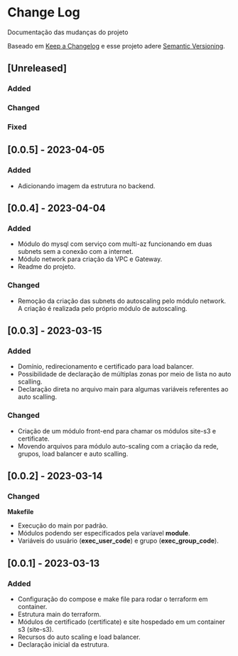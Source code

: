 # Change Log
Documentação das mudanças do projeto
 
Baseado em [Keep a Changelog](http://keepachangelog.com/)
e esse projeto adere [Semantic Versioning](http://semver.org/).
 
## [Unreleased]
 
### Added

### Changed
 
### Fixed

## [0.0.5] - 2023-04-05

### Added
- Adicionando imagem da estrutura no backend.

## [0.0.4] - 2023-04-04

### Added
- Módulo do mysql com serviço com multi-az funcionando em duas subnets sem a conexão com a internet.
- Módulo network para criação da VPC e Gateway.
- Readme do projeto.

### Changed
- Remoção da criação das subnets do autoscaling pelo módulo network. A criação é realizada pelo próprio módulo de autoscaling. 

## [0.0.3] - 2023-03-15

### Added
- Domínio, redirecionamento e certificado para load balancer.
- Possibilidade de declaração de múltiplas zonas por meio de lista no auto scalling.
- Declaração direta no arquivo main para algumas variáveis referentes ao auto scalling.

### Changed
- Criação de um módulo front-end para chamar os módulos site-s3 e certificate.
- Movendo arquivos para módulo auto-scaling com a criação da rede, grupos, load balancer e auto scalling.

## [0.0.2] - 2023-03-14

### Changed

**Makefile**
- Execução do main por padrão.
- Módulos podendo ser especificados pela varíavel **module**.
- Variáveis do usuário (**exec_user_code**) e grupo (**exec_group_code**).

## [0.0.1] - 2023-03-13

### Added
- Configuração do compose e make file para rodar o terraform em container.
- Estrutura main do terraform.
- Módulos de certificado (certificate) e site hospedado em um container s3 (site-s3).
- Recursos do auto scaling e load balancer.
- Declaração inicial da estrutura.